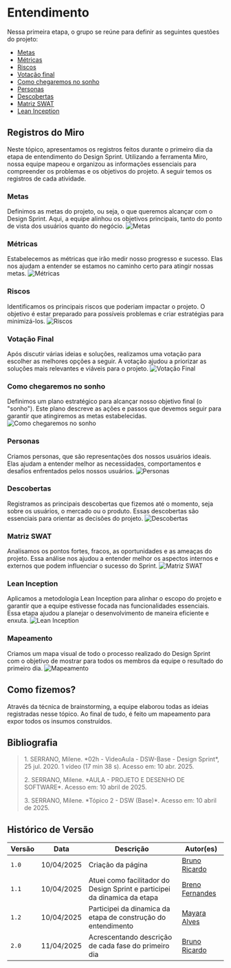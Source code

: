 # Entendimento

Nessa primeira etapa, o grupo se reúne para definir as seguintes questões do projeto:

- <a href="http://localhost:3000/#/Base/1.1.1.entendimento?id=metas">Metas</a>
- <a href="http://localhost:3000/#/Base/1.1.1.entendimento?id=m%c3%a9tricas">Métricas</a>
- <a href="http://localhost:3000/#/Base/1.1.1.entendimento?id=riscos">Riscos</a>
- <a href="http://localhost:3000/#/Base/1.1.1.entendimento?id=vota%c3%a7%c3%a3o-final">Votação final</a>
- <a href="http://localhost:3000/#/Base/1.1.1.entendimento?id=como-chegaremos-no-sonho">Como chegaremos no sonho</a>
- <a href="http://localhost:3000/#/Base/1.1.1.entendimento?id=personas">Personas</a>
- <a href="http://localhost:3000/#/Base/1.1.1.entendimento?id=descobertas">Descobertas</a>
- <a href="http://localhost:3000/#/Base/1.1.1.entendimento?id=matriz-swat">Matriz SWAT</a>
- <a href="http://localhost:3000/#/Base/1.1.1.entendimento?id=lean-inception" >Lean Inception</a>

## Registros do Miro

Neste tópico, apresentamos os registros feitos durante o primeiro dia da etapa de entendimento do Design Sprint. Utilizando a ferramenta Miro, nossa equipe mapeou e organizou as informações essenciais para compreender os problemas e os objetivos do projeto. A seguir temos os registros de cada atividade.

### Metas
Definimos as metas do projeto, ou seja, o que queremos alcançar com o Design Sprint. Aqui, a equipe alinhou os objetivos principais, tanto do ponto de vista dos usuários quanto do negócio.
![Metas](/assets/DesignSprint/1.metas.png)

### Métricas
Estabelecemos as métricas que irão medir nosso progresso e sucesso. Elas nos ajudam a entender se estamos no caminho certo para atingir nossas metas.
![Métricas](/assets/DesignSprint/2.metricas.png)

### Riscos
Identificamos os principais riscos que poderiam impactar o projeto. O objetivo é estar preparado para possíveis problemas e criar estratégias para minimizá-los.
![Riscos](/assets/DesignSprint/3.riscos.png)

### Votação Final
Após discutir várias ideias e soluções, realizamos uma votação para escolher as melhores opções a seguir. A votação ajudou a priorizar as soluções mais relevantes e viáveis para o projeto.
![Votação Final](/assets/DesignSprint/4.parte1.png)

### Como chegaremos no sonho
Definimos um plano estratégico para alcançar nosso objetivo final (o "sonho"). Este plano descreve as ações e passos que devemos seguir para garantir que atingiremos as metas estabelecidas.
![Como chegaremos no sonho](/assets/DesignSprint/5.sonho.png)

### Personas
Criamos personas, que são representações dos nossos usuários ideais. Elas ajudam a entender melhor as necessidades, comportamentos e desafios enfrentados pelos nossos usuários.
![Personas](/assets/DesignSprint/6.persona.png)

### Descobertas
Registramos as principais descobertas que fizemos até o momento, seja sobre os usuários, o mercado ou o produto. Essas descobertas são essenciais para orientar as decisões do projeto.
![Descobertas](/assets/DesignSprint/7.descobertas.png)

### Matriz SWAT
Analisamos os pontos fortes, fracos, as oportunidades e as ameaças do projeto. Essa análise nos ajudou a entender melhor os aspectos internos e externos que podem influenciar o sucesso do Sprint.
![Matriz SWAT](/assets/DesignSprint/8.swat.png)

### Lean Inception
Aplicamos a metodologia Lean Inception para alinhar o escopo do projeto e garantir que a equipe estivesse focada nas funcionalidades essenciais. Essa etapa ajudou a planejar o desenvolvimento de maneira eficiente e enxuta.
![Lean Inception](/assets/DesignSprint/9.leanInception.png)

### Mapeamento
Criamos um mapa visual de todo o processo realizado do Design Sprint com o objetivo de mostrar para todos os membros da equipe o resultado do primeiro dia.
![Mapeamento](/assets/DesignSprint/10.map.png)

## Como fizemos?

Através da técnica de brainstorming, a equipe elaborou todas as ideias registradas nesse tópico. Ao final de tudo, é feito um mapeamento para expor todos os insumos construídos.

## Bibliografia

> <p id="1">1. SERRANO, Milene. *02h - VideoAula - DSW-Base - Design Sprint*, 25 jul. 2020. 1 vídeo (17 min 38 s). Acesso em: 10 abr. 2025.</p>
> <p id="2">2. SERRANO, Milene. *AULA - PROJETO E DESENHO DE SOFTWARE*. Acesso em: 10 abril de 2025.</p>  
> <p id="3">3. SERRANO, Milene. *Tópico 2 - DSW (Base)*. Acesso em: 10 abril de 2025.</p>

## **Histórico de Versão**

| Versão | Data       | Descrição                                      | Autor(es)                         |
|--------|------------|------------------------------------------------|-----------------------------------|
| `1.0`  | 10/04/2025 | Criação da página | [Bruno Ricardo](https://github.com/EhOBruno) |
| `1.1`  | 10/04/2025 | Atuei como facilitador do Design Sprint e participei da dinamica da etapa | [Breno Fernandes](https://github.com/Brenofrds) |
| `1.2`  | 10/04/2025 | Participei da dinamica da etapa de construção do entendimento| [Mayara Alves](https://github.com/mayara-tech) |
| `2.0`  | 11/04/2025 | Acrescentando descrição de cada fase do primeiro dia | [Bruno Ricardo](https://github.com/EhOBruno) |
